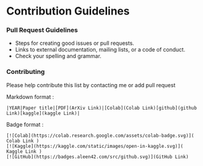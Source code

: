# Contribution Guidelines

### Pull Request Guidelines
- Steps for creating good issues or pull requests.
- Links to external documentation, mailing lists, or a code of conduct.
- Check your spelling and grammar.

### Contributing
Please help contribute this list by contacting me or add pull request

Markdown format :
```
|YEAR|Paper title|[PDF](ArXiv Link)|[Colab](Colab Link)[github](github Link)[kaggle](kaggle Link)|
```
Badge format : 
```
[![Colab](https://colab.research.google.com/assets/colab-badge.svg)]( Colab Link )
[![Kaggle](https://kaggle.com/static/images/open-in-kaggle.svg)]( Kaggle Link ) 
[![GitHub](https://badges.aleen42.com/src/github.svg)](GitHub Link)
```

